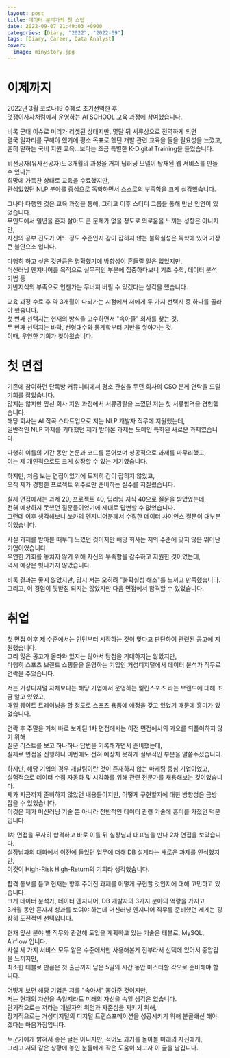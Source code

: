 ```yaml
---
layout: post
title: 데이터 분석가의 첫 스텝
date: 2022-09-07 21:49:03 +0900
categories: [Diary, "2022", "2022-09"]
tags: [Diary, Career, Data Analyst]
cover:
  image: minystory.jpg
---
```


# 이제까지

2022년 3월 코로나19 수혜로 조기전역한 후,   
멋쟁이사자처럼에서 운영하는 AI SCHOOL 교육 과정에 참여했습니다.

비록 군대 이슈로 머리가 리셋된 상태지만, 몇달 뒤 서류상으로 전역하게 되면   
결국 일자리를 구해야 했기에 평소 목표로 했던 개발 관련 교육을 들을 필요성을 느꼈고,   
흔히 말하는 국비 지원 교육...보다는 조금 특별한 K-Digital Training을 들었습니다.

비전공자(유사전공자)도 3개월의 과정을 거쳐 딥러닝 모델이 탑재된 웹 서비스를 만들 수 있다는   
희망에 가득찬 상태로 교육을 수료했지만,   
관심있었던 NLP 분야를 중심으로 독학하면서 스스로의 부족함을 크게 실감했습니다.

그나마 다행인 것은 교육 과정을 통해, 그리고 이후 스터디 그룹을 통해 만난 인연이 있었습니다.   
무인도에서 일년을 혼자 살아도 큰 문제가 없을 정도로 외로움을 느끼는 성향은 아니지만,   
자신의 공부 진도가 어느 정도 수준인지 감이 잡히지 않는 불확실성은 독학에 있어 가장 큰 불안요소 입니다.

다행히 하고 싶은 것만큼은 명확했기에 방향성이 흔들릴 일은 없었지만,   
머신러닝 엔지니어를 목적으로 실무적인 부분에 집중하다보니 기초 수학, 데이터 분석 기법 등   
기반지식의 부족으로 언젠가는 무너져 버릴 수 있겠다는 생각을 했습니다.

교육 과정 수료 후 약 3개월이 다되가는 시점에서 저에게 두 가지 선택지 중 하나를 골라야 했습니다.   
첫 번째 선택지는 현재의 방식을 고수하면서 "속아줄" 회사를 찾는 것.   
두 번째 선택지는 바닥, 선형대수와 통계학부터 기반을 쌓아가는 것.   
이때, 우연한 기회가 찾아왔습니다.

# 첫 면접

기존에 참여하던 단톡방 커뮤니티에서 평소 관심을 두던 회사의 CSO 분께 연락을 드릴 기회를 잡았습니다.   
많지는 않지만 앞선 회사 지원 과정에서 서류광탈을 느꼈던 저는 첫 서류합격을 경험했습니다.   
해당 회사는 AI 작곡 스타트업으로 저는 NLP 개발자 직무에 지원했는데,   
일반적인 NLP 과제를 기대했던 제가 받아본 과제는 도메인 특화된 새로운 과제였습니다.

다행히 이틀의 기간 동안 논문과 코드를 뜯어보며 성공적으로 과제를 마무리했고,   
이는 제 개인적으로도 크게 성장할 수 있는 계기였습니다.

하지만, 처음 보는 면접이었기에 도저히 감이 잡히지 않았고,   
오직 제가 경험한 프로젝트 위주로만 준비하는 실수를 저질렀습니다.

실제 면접에서는 과제 20, 프로젝트 40, 딥러닝 지식 40으로 질문을 받았었는데,   
전혀 예상하지 못했던 질문들이었기에 제대로 답변할 수 없었습니다.   
그런데 이후 생각해보니 쏘카의 엔지니어분께서 수집한 데이터 사이언스 질문이 대부분이었습니다.

사실 과제를 받아볼 때부터 느꼈던 것이지만 해당 회사는 저의 수준에 맞지 않은 뛰어난 기업이었습니다.   
우연한 기회를 놓치지 않기 위해 자신의 부족함을 감수하고 지원한 것이었는데,   
역시 예상은 빗나가지 않았습니다.

비록 결과는 좋지 않았지만, 당시 저는 오히려 "불확실성 해소"를 느끼고 만족했습니다.   
그리고, 이 경험이 뒷받침 되지는 않았지만 다음 면접에서 합격할 수 있었습니다.

# 취업

첫 면접 이후 제 수준에서는 인턴부터 시작하는 것이 맞다고 판단하여 관련된 공고에 지원했습니다.   
그리 많은 공고가 올라와 있지는 않아서 당첨을 기대하지는 않았지만,   
다행히 스포츠 브랜드 쇼핑몰을 운영하는 기업인 거성디지털에서 데이터 분석가 직무로 연락을 주었습니다.

저는 거성디지털 자체보다는 해당 기업에서 운영하는 멡킨스포츠 라는 브랜드에 대해 조금 알고 있었고,   
매일 웨이트 트레이닝을 할 정도로 스포츠 용품에 애정을 갖고 있었기 때문에 흥미가 있었습니다.

연락 후 주말을 거쳐 바로 보게된 1차 면접에서는 이전 면접에서의 과오를 되풀이하지 않기 위해   
질문 리스트를 보고 하나하나 답변을 기록해가면서 준비했는데,   
실제로 면접을 진행하니 이번에도 전혀 예상치 못하게 실무적인 부분을 말씀주셨습니다.

하지만, 해당 기업의 경우 개발팀이란 것이 존재하지 않는 마케팅 중심 기업이었고,   
실험적으로 데이터 수집 자동화 및 시각화를 위해 관련 전문가를 채용해보는 것이었습니다.   
제가 지금까지 준비하지 않았던 내용들이지만, 어떻게 구현할지에 대한 방향성은 금방 잡을 수 있었습니다.   
이것은 제가 머신러닝 기술 뿐 아니라 전반적인 데이터 관련 기술에 흥미를 가졌던 덕분입니다.

1차 면접을 무사히 합격하고 바로 이틀 뒤 실장님과 대표님을 만나 2차 면접을 보았습니다.   
실장님과의 대화에서 이전에 들었던 업무에 더해 DB 설계라는 새로운 과제를 인식했지만,   
이것이 High-Risk High-Return의 기회라 생각했습니다.

합격 통보를 듣고 현재는 향후 주어진 과제를 어떻게 구현할 것인지에 대해 고민하고 있습니다.   
크게 데이터 분석가, 데이터 엔지니어, DB 개발자의 3가지 분야의 역량을 가지고   
3개월 동안 혼자서 성과를 보여야 하는데 머신러닝 엔지니어 직무를 준비했던 제게는 굉장히 도전적인 선택입니다.

현재 앞선 분야 별 직무와 관련해 도입을 계획하고 있는 기술은 태블로, MySQL, Airflow 입니다.   
사실 세 가지 서비스 모두 얕은 수준에서만 사용해본게 전부라서 선택에 있어서 중압감을 느끼지만,   
최소한 태블로 만큼은 첫 출근까지 남은 5일의 시간 동안 마스터할 각오로 준비해야 합니다.

어떻게 보면 해당 기업은 저를 "속아서" 뽑아준 것이지만,   
저는 현재의 자신을 속일지라도 미래의 자신을 속일 생각은 없습니다.   
단기적으로는 저라는 개발자의 위엄과 자존심을 지키기 위해,   
장기적으로는 거성디지털의 디지털 트랜스포메이션을 성공시키기 위해 분골쇄신 해야겠다는 마음가짐입니다.

누군가에게 밝혀서 좋은 글은 아니지만, 적어도 과거를 돌아볼 미래의 자신에게,   
그리고 저와 같은 상황에 놓인 분들에게 작은 도움이 되고자 이 글을 남깁니다.
